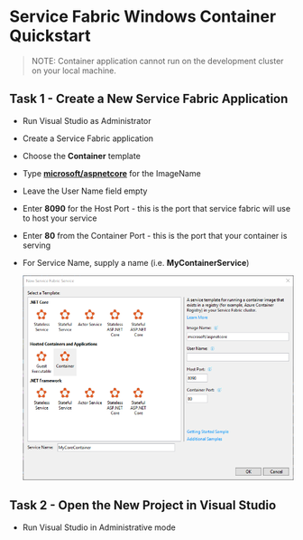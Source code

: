 # Service Fabric Windows Container Quickstart

> NOTE: Container application cannot run on the development cluster on your local machine.

## Task 1 - Create a New Service Fabric Application

- Run Visual Studio as Administrator
- Create a Service Fabric application
- Choose the **Container** template
- Type **[microsoft/aspnetcore](https://hub.docker.com/r/microsoft/aspnetcore/)** for the ImageName
- Leave the User Name field empty
- Enter **8090** for the Host Port - this is the port that service fabric will use to host your service
- Enter **80** from the Container Port - this is the port that your container is serving
- For Service Name, supply a name (i.e. **MyContainerService**)

  ![new-app-image](../media/sf-container-app-01.png)

## Task 2 - Open the New Project in Visual Studio

- Run Visual Studio in Administrative mode
